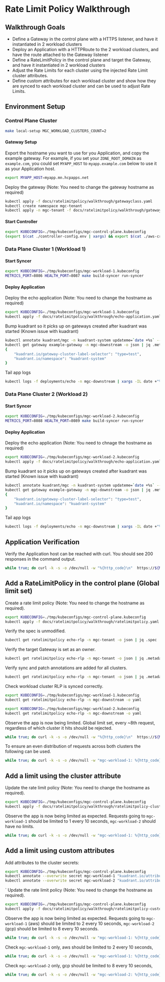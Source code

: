 
# Rate Limit Policy Walkthrough

## Walkthrough Goals

* Define a Gateway in the control plane with a HTTPS listener, and have it instantiated in 2 workload clusters
* Deploy an Application with a HTTPRoute to the 2 workload clusters, and have the route attached to the Gateway listener
* Define a RateLimitPolicy in the control plane and target the Gateway, and have it instantiated in 2 workload clusters
* Adjust the Rate Limits for each cluster using the injected Rate Limit cluster attributes.
* Define custom attributes for each workload cluster and show how they are synced to each workload cluster and can be used to adjust Rate Limits.

## Environment Setup

### Control Plane Cluster

```bash
make local-setup MGC_WORKLOAD_CLUSTERS_COUNT=2
```

#### Gateway Setup

Export the hostname you want to use for you Application, and copy the example gateway.
For example, if you set your `ZONE_ROOT_DOMAIN` as `example.com`, you could set `MYAPP_HOST` to `myapp.example.com` below to use it as your Application host.

```bash
export MYAPP_HOST=myapp.mn.hcpapps.net
```

Deploy the gateway (Note: You need to change the gateway hostname as required)

```bash
kubectl apply -f docs/ratelimitpolicy/walkthrough/gatewayclass.yaml
kubectl create namespace mgc-tenant
kubectl apply -n mgc-tenant -f docs/ratelimitpolicy/walkthrough/gateway.yaml
```

#### Start Controller

```bash
export KUBECONFIG=./tmp/kubeconfigs/mgc-control-plane.kubeconfig
(export $(cat ./controller-config.env | xargs) && export $(cat ./aws-credentials.env | xargs) && make build-controller install run-controller)
```
### Data Plane Cluster 1 (Workload 1)

#### Start Syncer

```bash
export KUBECONFIG=./tmp/kubeconfigs/mgc-workload-1.kubeconfig
METRICS_PORT=8086 HEALTH_PORT=8087 make build-syncer run-syncer
```

#### Deploy Application

Deploy the echo application (Note: You need to change the hostname as required)
```bash
export KUBECONFIG=./tmp/kubeconfigs/mgc-workload-1.kubeconfig
kubectl apply -f docs/ratelimitpolicy/walkthrough/echo-application.yaml -n mgc-downstream
```

Bump kuadrant so it picks up on gateways created after kuadrant was started (Known issue with kuadrant)

```bash
kubectl annotate kuadrant/mgc -n kuadrant-system updateme=`date +%s` --overwrite
kubectl get gateway example-gateway -n mgc-downstream -o json | jq .metadata.annotations
{
    "kuadrant.io/gateway-cluster-label-selector": "type=test",
    "kuadrant.io/namespace": "kuadrant-system"                                                                                                                                 
}
```

Tail app logs
```bash
kubectl logs -f deployments/echo -n mgc-downstream | xargs -IL date +"%H%M%S: L"
````

### Data Plane Cluster 2 (Workload 2)

#### Start Syncer

```bash
export KUBECONFIG=./tmp/kubeconfigs/mgc-workload-2.kubeconfig
METRICS_PORT=8088 HEALTH_PORT=8089 make build-syncer run-syncer
```

#### Deploy Application

Deploy the echo application (Note: You need to chnage the hostname as required)
```bash
export KUBECONFIG=./tmp/kubeconfigs/mgc-workload-2.kubeconfig
kubectl apply -f docs/ratelimitpolicy/walkthrough/echo-application.yaml -n mgc-downstream
```

Bump kuadrant so it picks up on gateways created after kuadrant was started (Known issue with kuadrant)

```bash
kubectl annotate kuadrant/mgc -n kuadrant-system updateme=`date +%s` --overwrite
kubectl get gateway example-gateway -n mgc-downstream -o json | jq .metadata.annotations
{
    "kuadrant.io/gateway-cluster-label-selector": "type=test",
    "kuadrant.io/namespace": "kuadrant-system"                                                                                                                                 
}
```

Tail app logs
```bash
kubectl logs -f deployments/echo -n mgc-downstream | xargs -IL date +"%H%M%S: L"
````


## Application Verification

Verify the Application host can be reached with curl. You should see 200 responses in the command output.

```bash
while true; do curl -k -s -o /dev/null -w "%{http_code}\n"  https://${MYAPP_HOST} && sleep 1; done
```

## Add a RateLimitPolicy in the control plane (Global limit set)

Create a rate limit policy (Note: You need to change the hostname as required).
```bash
export KUBECONFIG=./tmp/kubeconfigs/mgc-control-plane.kubeconfig
kubectl apply -f docs/ratelimitpolicy/walkthrough/ratelimitpolicy.yaml -n mgc-tenant
```

Verify the spec is unmodified.
```bash
kubectl get ratelimitpolicy echo-rlp -n mgc-tenant -o json | jq .spec
```

Verify the target Gateway is set as an owner.
```bash
kubectl get ratelimitpolicy echo-rlp -n mgc-tenant -o json | jq .metadata.ownerReferences
```

Verify sync and patch annotations are added for all clusters.
```bash
kubectl get ratelimitpolicy echo-rlp -n mgc-tenant -o json | jq .metadata.annotations
```

Check workload cluster RLP is synced correctly.
```bash
export KUBECONFIG=./tmp/kubeconfigs/mgc-workload-1.kubeconfig
kubectl get ratelimitpolicy echo-rlp -n mgc-downstream -o yaml
```

```bash
export KUBECONFIG=./tmp/kubeconfigs/mgc-workload-2.kubeconfig
kubectl get ratelimitpolicy echo-rlp -n mgc-downstream -o yaml
```

Observe the app is now being limited. Global limit set, every ~8th request, regardless of which cluster it hits should be rejected.

```bash
while true; do curl -k -s -o /dev/null -w "%{http_code}\n"  https://${MYAPP_HOST} && sleep 1; done
```

To ensure an even distribution of requests across both clusters the following can be used.

```bash
while true; do curl -k -s -o /dev/null -w "mgc-workload-1: %{http_code}\n" https://${MYAPP_HOST} --resolve "${MYAPP_HOST}:443:172.32.200.0" | egrep --color "\b(429)\b|$" && sleep 1 && curl -k -s -o /dev/null -w "mgc-workload-2: %{http_code}\n" https://${MYAPP_HOST} --resolve "${MYAPP_HOST}:443:172.32.201.0" | egrep --color "\b(429)\b|$" && sleep 1; done
```

## Add a limit using the cluster attribute

Update the rate limit policy (Note: You need to change the hostname as required).
```bash
export KUBECONFIG=./tmp/kubeconfigs/mgc-control-plane.kubeconfig
kubectl apply -f docs/ratelimitpolicy/walkthrough/ratelimitpolicy-cluster_attr_limit.yaml -n mgc-tenant
```

Observe the app is now being limited as expected. Requests going to `mgc-workload-1` should be limited to 1 every 10 seconds, `mgc-workload-2` should have no limits.

```bash
while true; do curl -k -s -o /dev/null -w "mgc-workload-1: %{http_code}\n" https://${MYAPP_HOST} --resolve "${MYAPP_HOST}:443:172.32.200.0" | egrep --color "\b(429)\b|$" && sleep 1 && curl -k -s -o /dev/null -w "mgc-workload-2: %{http_code}\n" https://${MYAPP_HOST} --resolve "${MYAPP_HOST}:443:172.32.201.0" | egrep --color "\b(429)\b|$" && sleep 1; done
```


## Add a limit using custom attributes

Add attributes to the cluster secrets:

```bash
export KUBECONFIG=./tmp/kubeconfigs/mgc-control-plane.kubeconfig
kubectl annotate --overwrite secret mgc-workload-1 "kuadrant.io/attribute-cloud=aws" -n argocd
kubectl annotate --overwrite secret mgc-workload-2 "kuadrant.io/attribute-cloud=gcp" -n argocd
```
`
Update the rate limit policy (Note: You need to change the hostname as required).
```bash
export KUBECONFIG=./tmp/kubeconfigs/mgc-control-plane.kubeconfig
kubectl apply -f docs/ratelimitpolicy/walkthrough/ratelimitpolicy-custom_attr_limit.yaml -n mgc-tenant
```

Observe the app is now being limited as expected. Requests going to `mgc-workload-1` (aws) should be limited to 2 every 10 seconds, `mgc-workload-2` (gcp) should be limited to 8 every 10 seconds.

```bash
while true; do curl -k -s -o /dev/null -w "mgc-workload-1: %{http_code}\n" https://${MYAPP_HOST} --resolve "${MYAPP_HOST}:443:172.32.200.0" | egrep --color "\b(429)\b|$" && sleep 1 && curl -k -s -o /dev/null -w "mgc-workload-2: %{http_code}\n" https://${MYAPP_HOST} --resolve "${MYAPP_HOST}:443:172.32.201.0" | egrep --color "\b(429)\b|$" && sleep 1; done
```

Check `mgc-workload-1` only, aws should be limited to 2 every 10 seconds,

```bash
while true; do curl -k -s -o /dev/null -w "mgc-workload-1: %{http_code}\n" https://${MYAPP_HOST} --resolve "${MYAPP_HOST}:443:172.32.200.0" | egrep --color "\b(429)\b|$" && sleep 1; done
```

Check `mgc-workload-2` only, gcp should be limited to 8 every 10 seconds,

```bash
while true; do curl -k -s -o /dev/null -w "mgc-workload-2: %{http_code}\n" https://${MYAPP_HOST} --resolve "${MYAPP_HOST}:443:172.32.201.0" | egrep --color "\b(429)\b|$" && sleep 1; done
```
